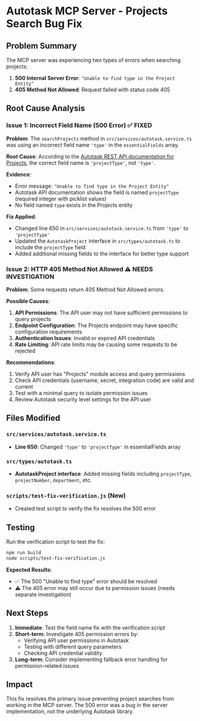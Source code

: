 # Autotask MCP Server - Projects Search Bug Fix

## Problem Summary

The MCP server was experiencing two types of errors when searching projects:

1. **500 Internal Server Error**: `"Unable to find type in the Project Entity"`
2. **405 Method Not Allowed**: Request failed with status code 405

## Root Cause Analysis

### Issue 1: Incorrect Field Name (500 Error) ✅ FIXED

**Problem**: The `searchProjects` method in `src/services/autotask.service.ts` was using an incorrect field name `'type'` in the `essentialFields` array.

**Root Cause**: According to the [Autotask REST API documentation for Projects](https://autotask.net/help/developerhelp/Content/APIs/REST/Entities/ProjectsEntity.htm), the correct field name is `'projectType'`, not `'type'`.

**Evidence**: 
- Error message: `"Unable to find type in the Project Entity"`
- Autotask API documentation shows the field is named `projectType` (required integer with picklist values)
- No field named `type` exists in the Projects entity

**Fix Applied**:
- Changed line 650 in `src/services/autotask.service.ts` from `'type'` to `'projectType'`
- Updated the `AutotaskProject` interface in `src/types/autotask.ts` to include the `projectType` field
- Added additional missing fields to the interface for better type support

### Issue 2: HTTP 405 Method Not Allowed ⚠️ NEEDS INVESTIGATION

**Problem**: Some requests return 405 Method Not Allowed errors.

**Possible Causes**:
1. **API Permissions**: The API user may not have sufficient permissions to query projects
2. **Endpoint Configuration**: The Projects endpoint may have specific configuration requirements
3. **Authentication Issues**: Invalid or expired API credentials
4. **Rate Limiting**: API rate limits may be causing some requests to be rejected

**Recommendations**:
1. Verify API user has "Projects" module access and query permissions
2. Check API credentials (username, secret, integration code) are valid and current
3. Test with a minimal query to isolate permission issues
4. Review Autotask security level settings for the API user

## Files Modified

### `src/services/autotask.service.ts`
- **Line 650**: Changed `'type'` to `'projectType'` in essentialFields array

### `src/types/autotask.ts`
- **AutotaskProject interface**: Added missing fields including `projectType`, `projectNumber`, `department`, etc.

### `scripts/test-fix-verification.js` (New)
- Created test script to verify the fix resolves the 500 error

## Testing

Run the verification script to test the fix:

```bash
npm run build
node scripts/test-fix-verification.js
```

**Expected Results**:
- ✅ The 500 "Unable to find type" error should be resolved
- ⚠️ The 405 error may still occur due to permission issues (needs separate investigation)

## Next Steps

1. **Immediate**: Test the field name fix with the verification script
2. **Short-term**: Investigate 405 permission errors by:
   - Verifying API user permissions in Autotask
   - Testing with different query parameters
   - Checking API credential validity
3. **Long-term**: Consider implementing fallback error handling for permission-related issues

## Impact

This fix resolves the primary issue preventing project searches from working in the MCP server. The 500 error was a bug in the server implementation, not the underlying Autotask library.